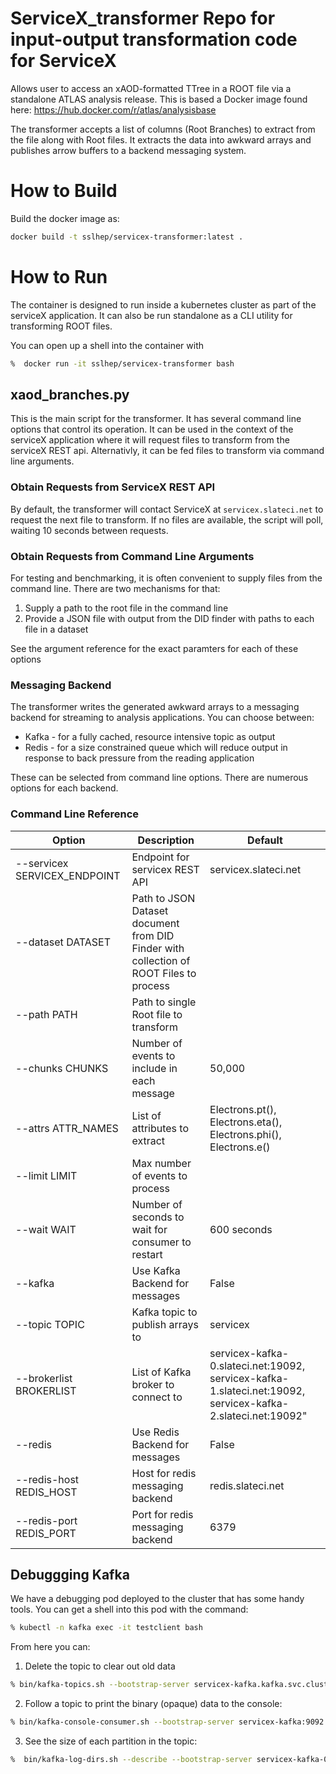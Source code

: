 # ServiceX_transformer Repo for input-output transformation code for ServiceX

Allows user to access an xAOD-formatted TTree in a ROOT file via a standalone
ATLAS analysis release. This is based a Docker image found here:
    https://hub.docker.com/r/atlas/analysisbase
    
The transformer accepts a list of columns (Root Branches) to extract from the 
file along with Root files. It extracts the data into awkward arrays and 
publishes arrow buffers to a backend messaging system.

# How to Build
Build the docker image as:
```bash
docker build -t sslhep/servicex-transformer:latest .
```

# How to Run
The container is designed to run inside a kubernetes cluster as part of the 
serviceX application. It can also be run standalone as a CLI utility for 
transforming ROOT files.

You can open up a shell into the container with

```bash
%  docker run -it sslhep/servicex-transformer bash         
```

## xaod_branches.py
This is the main script for the transformer. It has several command line options
that control its operation. It can be used in the context of the serviceX 
application where it will request files to transform from the serviceX REST api.
Alternativly, it can be fed files to transform via command line arguments.

### Obtain Requests from ServiceX REST API
By default, the transformer will contact ServiceX at `servicex.slateci.net`
to request the next file to transform. If no files are available, the 
script will poll, waiting 10 seconds between requests.

### Obtain Requests from Command Line Arguments
For testing and benchmarking, it is often convenient to supply files from the
command line. There are two mechanisms for that:

1. Supply a path to the root file in the command line
2. Provide a JSON file with output from the DID finder with paths to each file
in a dataset

See the argument reference for the exact paramters for each of these options

### Messaging Backend
The transformer writes the generated awkward arrays to a messaging backend for
streaming to analysis applications. You can choose between:
* Kafka - for a fully cached, resource intensive topic as output
* Redis - for a size constrained queue which will reduce output in response to 
back pressure from the reading application

These can be selected from command line options. There are numerous options for
each backend.

### Command Line Reference
|Option| Description | Default |
| ------ | ----------- | ------- |
| --servicex SERVICEX_ENDPOINT | Endpoint for servicex REST API | servicex.slateci.net  |
| --dataset DATASET | Path to JSON Dataset document from DID Finder with collection of ROOT Files to process | |
| --path PATH | Path to single Root file to transform | |
| --chunks CHUNKS | Number of events to include in each message | 50,000 |
| --attrs ATTR_NAMES | List of attributes to extract | Electrons.pt(), Electrons.eta(), Electrons.phi(), Electrons.e()|
| --limit LIMIT | Max number of events to process | |
| --wait WAIT | Number of seconds to wait for consumer to restart | 600 seconds|
| --kafka | Use Kafka Backend for messages | False |
| --topic TOPIC | Kafka topic to publish arrays to | servicex |
| --brokerlist BROKERLIST | List of Kafka broker to connect to | servicex-kafka-0.slateci.net:19092, servicex-kafka-1.slateci.net:19092, servicex-kafka-2.slateci.net:19092" |                      
| --redis| Use Redis Backend for messages | False |
| --redis-host REDIS_HOST | Host for redis messaging backend | redis.slateci.net |
| --redis-port REDIS_PORT | Port for redis messaging backend | 6379 |


## Debuggging Kafka
We have a debugging pod deployed to the cluster that has some handy tools.
You can get a shell into this pod with the command:
```bash
% kubectl -n kafka exec -it testclient bash
```

From here you can:
1. Delete the topic to clear out old data 
```bash
% bin/kafka-topics.sh --bootstrap-server servicex-kafka.kafka.svc.cluster.local:9092  --delete --topic servicex 
```
2. Follow a topic to print the binary (opaque) data to the console:
```bash
% bin/kafka-console-consumer.sh --bootstrap-server servicex-kafka:9092 --topic servicex
```
3. See the size of each partition in the topic:
```bash
%  bin/kafka-log-dirs.sh --describe --bootstrap-server servicex-kafka-0.slateci.net:19092 --topic-list servicex | grep '{' | jq '.brokers[].logDirs[].partitions[].size' | grep '^[^0]'
```
